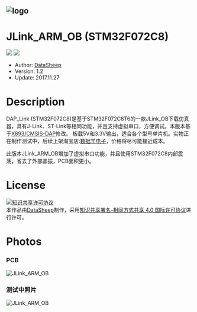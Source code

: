 
![logo](https://raw.githubusercontent.com/JassyL/github_photos/master/logo_long_s.bmp)
---
# JLink_ARM_OB (STM32F072C8)
![](https://img.shields.io/badge/Version-1.2-brightgreen.svg)    ![](https://img.shields.io/badge/license-CC4.0-brightgreen.svg)
* Author: [DataSheep](https://github.com/JassyL/DAP_Link)
* Version: 1.2
* Update: 2017.11.27

# Description
DAP_Link (STM32F072C8)是基于STM32F072C8T6的一款JLink_OB下载仿真器，具有J-Link、ST-Link等相同功能，并且支持虚拟串口，方便调试。本版本基于[X893/CMSIS-DAP](https://github.com/x893/CMSIS-DAP)修改。
板载5V和3.3V输出，适合各个型号单片机。实物正在制作测试中，后续上架淘宝店:[数据羊电子](https://shop121585820.taobao.com)，价格将尽可能接近成本。

此版本JLink_ARM_OB增加了虚拟串口功能，并且使用STM32F072C8内部震荡，省去了外部晶振，PCB面积更小。

# License
<a rel="license" href="http://creativecommons.org/licenses/by-sa/4.0/deed.zh"><img alt="知识共享许可协议" style="border-width:0" src="https://i.creativecommons.org/l/by-sa/4.0/88x31.png" /></a><br />本作品由[DataSheep](https://github.com/JassyL/DAP_Link)制作，采用<a rel="license" href="http://creativecommons.org/licenses/by-sa/4.0/deed.zh">知识共享署名-相同方式共享 4.0 国际许可协议</a>进行许可。

# Photos
### PCB
![JLink_ARM_OB](https://raw.githubusercontent.com/JassyL/github_photos/master/Jlink-OB-1_2.png)

### 测试中照片
![JLink_ARM_OB](https://raw.githubusercontent.com/JassyL/github_photos/master/tset_1.png "测试照片")
